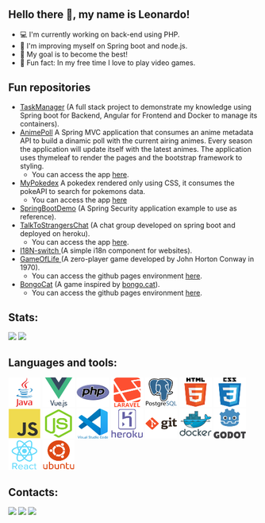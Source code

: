 <h2>Hello there 👋, my name is Leonardo!</h2>

- 💻 I'm currently working on back-end using PHP.
- 🌱 I'm improving myself on Spring boot and node.js.
- 🏁 My goal is to become the best!
- 🌟 Fun fact: In my free time I love to play video games.
<!-- - ➕ For more information click <a href='https://LeonardoPinheiroLacerda.github.io'>here</a>. -->

<h2>Fun repositories</h2>

- <a href="https://github.com/LeonardoPinheiroLacerda/TaskManager" target="_blank">TaskManager</a> (A full stack project to demonstrate my knowledge using Spring boot for Backend, Angular for Frontend and Docker to manage its containers).
- <a href="https://github.com/LeonardoPinheiroLacerda/AnimePoll" target="_blank">AnimePoll</a> A Spring MVC application that consumes an anime metadata API to build a dinamic poll with the current airing animes. Every season the application will update itself with the latest animes.
The application uses thymeleaf to render the pages and the bootstrap framework to styling.
  - You can access the app <a href="https://anime-poll.herokuapp.com/">here</a>.
- <a href="https://github.com/LeonardoPinheiroLacerda/MyPokedex" target="_blank">MyPokedex</a> A pokedex rendered only using CSS, it consumes the pokeAPI to search for pokemons data.
  - You can access the app <a href="https://leonardopinheirolacerda.github.io/MyPokedex/">here</a>
- <a href="https://github.com/LeonardoPinheiroLacerda/Spring-Security-Demo" target="_blank">SpringBootDemo</a> (A Spring Security application example to use as reference).
- <a href="https://github.com/LeonardoPinheiroLacerda/TalkToStrangersChat" target="_blank">TalkToStrangersChat</a> (A chat group developed on spring boot and deployed on heroku).
   - You can access the app <a href="https://talktostrangerschat.herokuapp.com/" target="_blank">here</a>.
- <a href='https://github.com/LeonardoPinheiroLacerda/I18N-switch' target="_blank">I18N-switch </a> (A simple i18n component for websites).
- <a href='https://github.com/LeonardoPinheiroLacerda/GameOfLife' target="_blank">GameOfLife </a> (A zero-player game developed by John Horton Conway in 1970).
  - You can access the github pages environment <a href="https://leonardopinheirolacerda.github.io/GameOfLife/" target="_blank">here</a>.
- <a href='https://github.com/LeonardoPinheiroLacerda/bongoCat' target="_blank">BongoCat</a> (A game inspired by <a href="https://bongo.cat" target='_blank'>bongo.cat</a>).
   - You can access the github pages environment <a href="https://leonardopinheirolacerda.github.io/bongoCat/" target="_blank">here</a>.

<h2>Stats:</h2>

<div>
  <img src='https://github-readme-stats.vercel.app/api?username=guilherme-biancardi&theme=dracula&show_icons=true' height='200px'>
  <img src='https://github-readme-stats.vercel.app/api/top-langs/?username=guilherme-biancardi&theme=dracula&layout=compact' height='200px'>
</div>

<h2>Languages and tools:</h2>

<div style='display: inline'>
  <img src='https://github.com/devicons/devicon/blob/master/icons/java/java-original-wordmark.svg' height='60px' width='65px'/>
  <img src='https://github.com/devicons/devicon/blob/master/icons/vuejs/vuejs-original-wordmark.svg' height='60px' width='65px'/> 
  <img src='https://github.com/devicons/devicon/blob/master/icons/php/php-original.svg' height='60px' width='65px'/>
  <img src='https://github.com/devicons/devicon/blob/master/icons/laravel/laravel-plain-wordmark.svg' height='60px' width='65px'/>
  <img src='https://github.com/devicons/devicon/blob/master/icons/postgresql/postgresql-original-wordmark.svg' height='60px' width='65px'/>
  <img src='https://github.com/devicons/devicon/blob/master/icons/html5/html5-original-wordmark.svg' height='60px' width='65px'/>
  <img src='https://github.com/devicons/devicon/blob/master/icons/css3/css3-original-wordmark.svg' height='60px' width='65px'/>
  <img src='https://github.com/devicons/devicon/blob/master/icons/javascript/javascript-original.svg' height='60px' width='65px'/>
  <img src='https://github.com/devicons/devicon/blob/master/icons/nodejs/nodejs-original.svg' height='60px' width='65px'/>
  <img src='https://github.com/devicons/devicon/blob/master/icons/vscode/vscode-original-wordmark.svg' height='60px' width='65px'/>
  <img src='https://github.com/devicons/devicon/blob/master/icons/heroku/heroku-original-wordmark.svg' height='60px' width='65px'/>
  <img src='https://github.com/devicons/devicon/blob/master/icons/git/git-original-wordmark.svg' height='60px' width='65px'/>
  <img src='https://github.com/devicons/devicon/blob/master/icons/docker/docker-original-wordmark.svg' height='60px' width='65px'/>
  <img src='https://github.com/devicons/devicon/blob/master/icons/godot/godot-original-wordmark.svg' height='60px' width='65px'/>
  <img src='https://github.com/devicons/devicon/blob/master/icons/react/react-original-wordmark.svg' height='60px' width='65px'/>
  <img src='https://github.com/devicons/devicon/blob/master/icons/ubuntu/ubuntu-plain-wordmark.svg' height='60px' width='65px'/>

</div>

<h2>Contacts: </h2>
<div>
  <a href='mailto:leon.lacerda2015@gmail.com' target="_blank"><img src='https://img.shields.io/badge/Gmail-D14836?style=for-the-badge&logo=gmail&logoColor=white'></a>
  <a href='https://www.linkedin.com/in/leonardo-pinheiro-lacerda-343768156/' target="_blank"><img src='https://img.shields.io/badge/LinkedIn-0077B5?style=for-the-badge&logo=linkedin&logoColor=white'/></a>
  <a href='https://api.whatsapp.com/send?phone=5511953248804' target="_blank"><img src='https://img.shields.io/badge/WhatsApp-25D366?style=for-the-badge&logo=whatsapp&logoColor=white'/></a>
</div>
